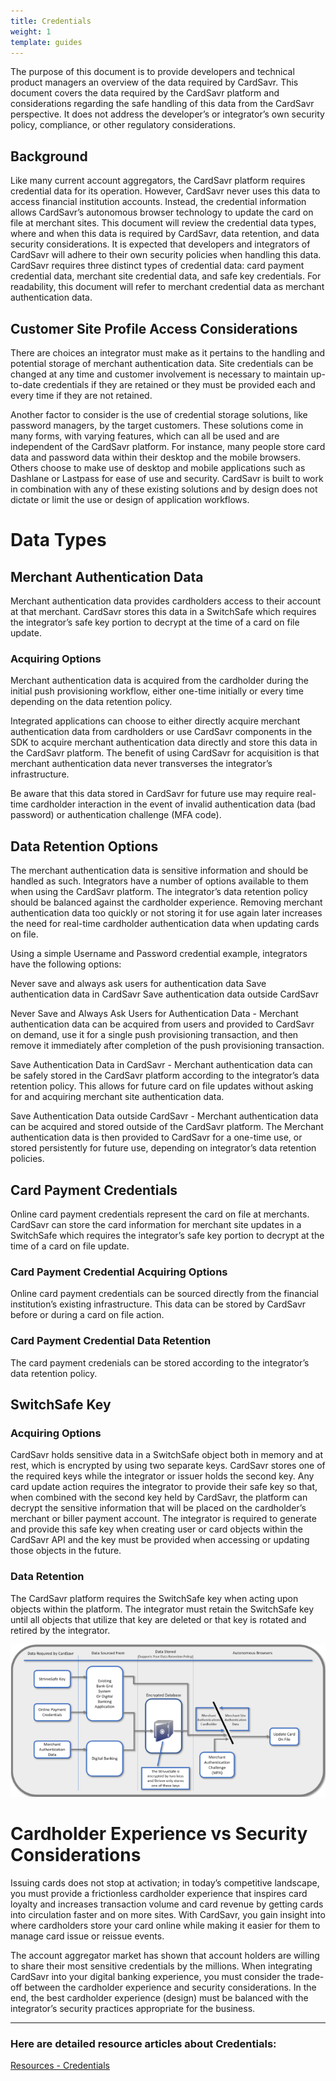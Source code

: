 ```yaml
---
title: Credentials
weight: 1
template: guides
---
```


The purpose of this document is to provide developers and technical product
managers an overview of the data required by CardSavr. This document covers the
data required by the CardSavr platform and considerations regarding the safe
handling of this data from the CardSavr perspective. It does not address the
developer’s or integrator’s own security policy, compliance, or other regulatory
considerations.

## Background
Like many current account aggregators, the CardSavr platform requires credential
data for its operation.  However, CardSavr never uses this data to access
financial institution accounts.  Instead, the credential information allows
CardSavr’s autonomous browser technology to update the card on file at merchant
sites. This document will review the credential data types, where and when this
data is required by CardSavr, data retention, and data security considerations.
It is expected that developers and integrators of CardSavr will adhere to their
own security policies when handling this data. CardSavr requires three distinct
types of credential data: card payment credential data, merchant site credential
data, and safe key credentials. For readability, this document will refer to
merchant credential data as merchant authentication data.

## Customer Site Profile Access Considerations
There are choices an integrator must make as it pertains to the handling and
potential storage of merchant authentication data. Site credentials can be
changed at any time and customer involvement is necessary to maintain up-to-date
credentials if they are retained or they must be provided each and every time if
they are not retained.

Another factor to consider is the use of credential storage solutions, like
password managers, by the target customers.  These solutions come in many forms,
with varying features, which can all be used and are independent of the CardSavr
platform.  For instance, many people store card data and password data within
their desktop and the mobile browsers.  Others choose to make use of desktop and
mobile applications such as Dashlane or Lastpass for ease of use and security.
CardSavr is built to work in combination with any of these existing solutions
and by design does not dictate or limit the use or design of application
workflows.

# Data Types

## Merchant Authentication Data
Merchant authentication data provides cardholders access to their account at
that merchant.  CardSavr stores this data in a SwitchSafe which requires the
integrator’s safe key portion to decrypt at the time of a card on file update.

### Acquiring Options

Merchant authentication data is acquired from the cardholder during the initial
push provisioning workflow, either one-time initially or every time depending on
the data retention policy.

Integrated applications can choose to either directly acquire merchant
authentication data from cardholders or use CardSavr components in the SDK to
acquire merchant authentication data directly and store this data in the
CardSavr platform.  The benefit of using CardSavr for acquisition is that
merchant authentication data never transverses the integrator’s infrastructure.

Be aware that this data stored in CardSavr for future use may require real-time
cardholder interaction in the event of invalid authentication data
(bad password) or authentication challenge (MFA code).

## Data Retention Options

The merchant authentication data is sensitive information and should be handled
as such.  Integrators have a number of options available to them when using the
CardSavr platform. The integrator’s data retention policy should be balanced
against the cardholder experience. Removing merchant authentication data too
quickly or not storing it for use again later increases the need for real-time
cardholder authentication data when updating cards on file.

Using a simple Username and Password credential example, integrators have the
following options:

Never save and always ask users for authentication data
Save authentication data in CardSavr
Save authentication data outside CardSavr

Never Save and Always Ask Users for Authentication Data - Merchant
authentication data can be acquired from users and provided to CardSavr on
demand, use it for a single push provisioning transaction, and then remove it
immediately after completion of the push provisioning transaction.

Save Authentication Data in CardSavr - Merchant authentication data can be
safely stored in the CardSavr platform according to the integrator’s data
retention policy. This allows for future card on file updates without asking
for and acquiring merchant site authentication data.

Save Authentication Data outside CardSavr - Merchant authentication data can be
acquired and stored outside of the CardSavr platform. The Merchant authentication data is then provided to CardSavr for a one-time use, or stored persistently for future use, depending on integrator’s data retention policies.

## Card Payment Credentials

Online card payment credentials represent the card on file at merchants.
CardSavr can store the card information for merchant site updates in a
SwitchSafe which requires the integrator’s safe key portion to decrypt at the
time of a card on file update.

### Card Payment Credential Acquiring Options

Online card payment credentials can be sourced directly from the financial
institution’s existing infrastructure. This data can be stored by CardSavr
before or during a card on file action.

### Card Payment Credential Data Retention

The card payment credenials can be stored according to the integrator’s data
retention policy.

## SwitchSafe Key

### Acquiring Options

CardSavr holds sensitive data in a SwitchSafe object both in memory and at rest,
which is encrypted by using two separate keys. CardSavr stores one of the
required keys while the integrator or issuer holds the second key. Any card
update action requires the integrator to provide their safe key so that, when
combined with the second key held by CardSavr, the platform can decrypt the
sensitive information that will be placed on the cardholder’s merchant or
biller payment account. The integrator is required to generate and provide
this safe key when creating user or card objects within the CardSavr API and
the key must be provided when accessing or updating those objects in the future.

### Data Retention

The CardSavr platform requires the SwitchSafe key when acting upon objects
within the platform. The integrator must retain the SwitchSafe key until all
objects that utilize that key are deleted or that key is rotated and retired by
the integrator.

![image info](/images/cred_mgmt-data_storage.png)

# Cardholder Experience vs Security Considerations
Issuing cards does not stop at activation; in today’s competitive landscape,
you must provide a frictionless cardholder experience that inspires card loyalty
and increases transaction volume and card revenue by getting cards into
circulation faster and on more sites. With CardSavr, you gain insight into where
cardholders store your card online while making it easier for them to manage
card issue or reissue events.

The account aggregator market has shown that account holders are willing to share
their most sensitive credentials by the millions. When integrating CardSavr into
your digital banking experience, you must consider the trade-off between the
cardholder experience and security considerations. In the end, the best
cardholder experience (design) must be balanced with the integrator’s security
practices appropriate for the business.

***

### Here are detailed resource articles about Credentials:
[Resources - Credentials](/resources/credentials)
